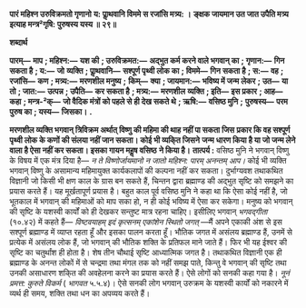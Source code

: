 **पारं महिश्न उरुविक्रमतो गृणानो** **य: पाॢथवानि विममे स रजांसि मत्र्य: ।** **ङ्क्षक जायमान उत जात उपैति मत्र्य** **इत्याह मन्त्र²गृषि: पुरुषस्य यस्य ॥ २९॥** 

**शब्दार्थ** 

**पारम्—** **माप** **; महिश्न:—** **यश की** **; उरुविक्रमत:—** **अद्भुत कर्म करने वाले भगवान् का** **; गृणान:—** **गिन सकता है** **; य:—** **जो** **व्यक्ति** **; पाॢथवानि—** **सश्पूर्ण पृथ्वी लोक का** **; विममे—** **गिन सकता है** **; स:—** **वह** **; रजांसि—** **कण** **; मत्र्य:—** **मरणशील मनुष्य** **;** **किम्—** **क्या** **; जायमान:—** **भविष्य में जन्म लेकर** **; उत—** **या तो** **; जात:—** **उत्पन्न** **; उपैति—** **कर सकता है** **; मत्र्य:—** **मरणशील** **व्यक्ति** **; इति—** **इस प्रकार** **; आह—** **कहा** **; मन्त्र-²क्—** **जो वैदिक मंत्रों को पहले से ही देख सकते थे** **; ऋषि:—** **वसिष्ठ मुनि** **;** **पुरुषस्य—** **परम पुरुष का** **; यस्य—** **जिसका।** **.** 

**मरणशील व्यक्ति भगवान् त्रिविक्रम अर्थात् विष्णु की महिमा की थाह नहीं पा सकता जिस** **प्रकार कि वह सश्पूर्ण पृथ्वी लोक के कणों की संलया नहीं जान सकता। कोई भी व्यकि्त जिसने** **जन्म धारण किया है या जो जन्म लेने वाला है ऐसा नहीं कर सकता। इसका गायन महॢष वसिष्ठ** **ने किया है।** **तात्पर्य :** वसिष्ठ मुनि ने भगवान् विष्णु के विषय में एक मंत्र दिया है— *न ते विष्णोर्जायमानो न* *जातो महिश्न: पारम् अनन्तम् आप।* कोई भी व्यक्ति भगवान् विष्णु के असामान्य महिमायुक्त कार्यकलापों की कल्पना नहीं कर सकता। दुर्भाग्यवश तथाकथित विज्ञानी जो किसी भी क्षण काल के ग्रास बन सकते हैं, चिन्तन द्वारा ब्रह्माण्ड की अद्भुत सृष्टि को समझने का प्रयास करते हैं। यह मूर्खतापूर्ण प्रयास है। बहुत काल पूर्व वसिष्ठ मुनि ने कहा था कि ऐसा कोई नहीं है, जो भूतकाल में भगवान् की महिमाओं को माप सका हो, न ही कोई भविष्य में ऐसा कर सकेगा। मनुष्य को भगवान् की सृष्टि के यशस्वी कार्यों को ही देखकर सन्तुष्ट मात्र रहना चाहिए। इसीलिए भगवान् *भगवद्गीता*  (१०.४२) में कहते हैं— *विष्टवयाहम् इदं कृत्सनम् एकांशेन स्थितो जगत्* —मैं अपने एकाकी अंश से इस सश्पूर्ण ब्रह्माण्ड में व्याप्त रहता हूँ और इसका पालन करता हूँ। भौतिक जगत में असंलय ब्रह्माण्ड हैं, उनमें से प्रत्येक में असंलय लोक हैं, जो भगवान् की भौतिक शक्ति के प्रतिफल माने जाते हैं। फिर भी यह ईश्वर की सृष्टि का चतुर्थांश ही होता है। शेष तीन चौथाई सृष्टि आध्यात्मिक जगत है। तथाकथित विज्ञानी एक ही ब्रह्माण्ड के अनन्त लोकों में से चन्द्रमा तथा मंगल तक को नहीं समझ पाते, किन्तु वे भगवान् की सृष्टि तथा उनकी असाधारण शकि्त की अवहेलना करने का प्रयास करते हैं। ऐसे लोगों को सनकी कहा गया है। *नूनं प्रमत्त: कुरुते विकर्म* ( *भागवत* ५.५.४)। ऐसे सनकी लोग भगवान् उरुक्रम के यशस्वी कार्यों को नकारने में व्यर्थ ही समय, शक्ति तथा धन का अपव्यय करते हैं।  